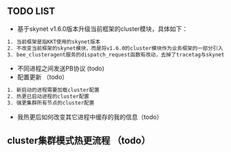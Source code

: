 ## TODO LIST
* 基于skynet v1.6.0版本升级当前框架的cluster模块，具体如下：
```sh
1. 当前框架是指KKT使用的skynet版本
2. 不改变当前框架的skynet模块，而是将v1.6.0的cluster模块作为业务框架的一部分引入，各服务的命名加上“bee_”前缀，例如clusterd服务的名字改为bee_clusterd
3. bee_clusteragent服务的dispatch_request函数有改动，去掉了tracetag与skynet.ignoreret函数的调用；原因是KKT框架不支持
```
* 不同进程之间发送PB协议 (todo)
* 配置更新 （todo）
```sh
1. 新启动的进程需要加载cluster配置
2. 热更已启动进程的cluster配置
3. 强更集群所有节点的cluster配置
```
* 我热更后如何改变其它进程中缓存的我的信息（todo）


## cluster集群模式热更流程 （todo）